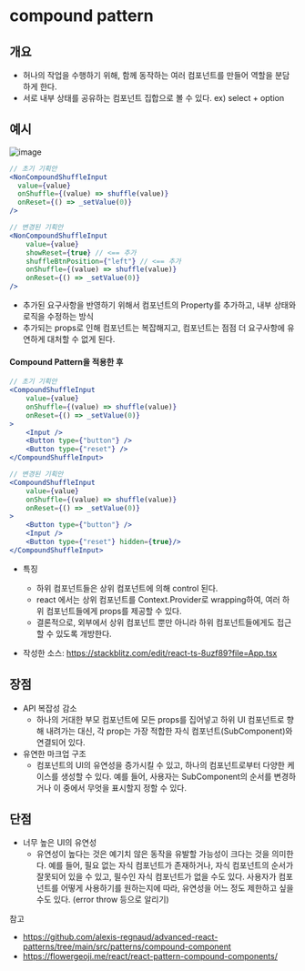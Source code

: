 # compound pattern

## 개요

- 허나의 작업을 수행하기 위해, 함께 동작하는 여러 컴포넌트를 만들어 역할을 분담하게 한다.
- 서로 내부 상태를 공유하는 컴포넌트 집합으로 볼 수 있다.
  ex) select + option

## 예시

![image](https://flowergeoji.me/static/43fcd090eead55225be5de0a904782d7/7a3d6/shuffle-components.png)

```jsx
// 초기 기획안
<NonCompoundShuffleInput
  value={value}
  onShuffle={(value) => shuffle(value)}
  onReset={() => _setValue(0)}
/>

// 변경된 기획안
<NonCompoundShuffleInput
    value={value}
    showReset={true} // <== 추가
    shuffleBtnPosition={"left"} // <== 추가
    onShuffle={(value) => shuffle(value)}
    onReset={() => _setValue(0)}
/>
```

- 추가된 요구사항을 반영하기 위해서 컴포넌트의 Property를 추가하고, 내부 상태와 로직을 수정하는 방식
- 추가되는 props로 인해 컴포넌트는 복잡해지고, 컴포넌트는 점점 더 요구사항에 유연하게 대처할 수 없게 된다.

#### Compound Pattern을 적용한 후

```jsx
// 초기 기획안
<CompoundShuffleInput
    value={value}
    onShuffle={(value) => shuffle(value)}
    onReset={() => _setValue(0)}
>
    <Input />
    <Button type={"button"} />
    <Button type={"reset"} />
</CompoundShuffleInput>

// 변경된 기획안
<CompoundShuffleInput
    value={value}
    onShuffle={(value) => shuffle(value)}
    onReset={() => _setValue(0)}
>
    <Button type={"button"} />
    <Input />
    <Button type={"reset"} hidden={true}/>
</CompoundShuffleInput>
```

- 특징

  - 하위 컴포넌트들은 상위 컴포넌트에 의해 control 된다.
  - react 에서는 상위 컴포넌트를 Context.Provider로 wrapping하여, 여러 하위 컴포넌트들에게 props를 제공할 수 있다.
  - 결론적으로, 외부에서 상위 컴포넌트 뿐만 아니라 하위 컴포넌트들에게도 접근할 수 있도록 개방한다.

- 작성한 소스: https://stackblitz.com/edit/react-ts-8uzf89?file=App.tsx

## 장점

- API 복잡성 감소
  - 하나의 거대한 부모 컴포넌트에 모든 props를 집어넣고 하위 UI 컴포넌트로 향해 내려가는 대신, 각 prop는 가장 적합한 자식 컴포넌트(SubComponent)와 연결되어 있다.
- 유연한 마크업 구조
  - 컴포넌트의 UI의 유연성을 증가시킬 수 있고, 하나의 컴포넌트로부터 다양한 케이스를 생성할 수 있다. 예를 들어, 사용자는 SubComponent의 순서를 변경하거나 이 중에서 무엇을 표시할지 정할 수 있다.

## 단점

- 너무 높은 UI의 유연성
  - 유연성이 높다는 것은 예기치 않은 동작을 유발할 가능성이 크다는 것을 의미한다. 예를 들어, 필요 없는 자식 컴포넌트가 존재하거나, 자식 컴포넌트의 순서가 잘못되어 있을 수 있고, 필수인 자식 컴포넌트가 없을 수도 있다.
    사용자가 컴포넌트를 어떻게 사용하기를 원하는지에 따라, 유연성을 어느 정도 제한하고 싶을 수도 있다. (error throw 등으로 알리기)

참고

- https://github.com/alexis-regnaud/advanced-react-patterns/tree/main/src/patterns/compound-component
- https://flowergeoji.me/react/react-pattern-compound-components/
